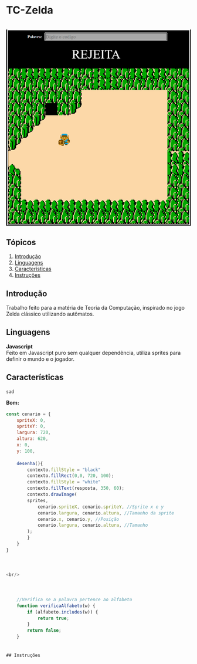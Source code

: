 # TC-Zelda

</br>
<img width="788" alt="Screen Shot 2020-03-30 at 10 17 57 PM" src="https://raw.githubusercontent.com/Luizzgs/TC-Zelda/main/images/Zelda_Preview.png">

## Tópicos
1. [Introdução](#Introdução)
2. [Linguagens](#Linguagens)
3. [Características](#Características)
4. [Instruções](#Instruções)

## Introdução
Trabalho feito para a matéria de Teoria da Computação, inspirado no jogo Zelda clássico utilizando autômatos.

## Linguagens

**Javascript** <br/> 
Feito em Javascript puro sem qualquer dependência, utiliza sprites para definir o mundo e o jogador.

## Características
    sad
**Bom:**
```javascript
const cenario = {
    spriteX: 0,
    spriteY: 0,
    largura: 720,
    altura: 620,
    x: 0,
    y: 100,
    
    desenha(){
        contexto.fillStyle = "black"
        contexto.fillRect(0,0, 720, 100);
        contexto.fillStyle = "white"
        contexto.fillText(resposta, 350, 60);
        contexto.drawImage(
        sprites,
            cenario.spriteX, cenario.spriteY, //Sprite x e y
            cenario.largura, cenario.altura, //Tamanho da sprite
            cenario.x, cenario.y, //Posição 
            cenario.largura, cenario.altura, //Tamanho
        );
        }
    }
}



<br/> 



    //Verifica se a palavra pertence ao alfabeto
    function verificaAlfabeto(w) {
        if (alfabeto.includes(w)) {
            return true;
        }
        return false;
    }

    
## Instruções


